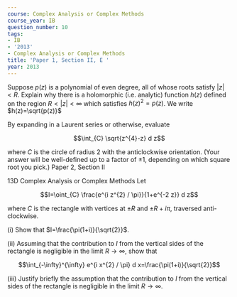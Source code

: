 ```yaml
---
course: Complex Analysis or Complex Methods
course_year: IB
question_number: 10
tags:
- IB
- '2013'
- Complex Analysis or Complex Methods
title: 'Paper 1, Section II, E '
year: 2013
---
```




Suppose $p(z)$ is a polynomial of even degree, all of whose roots satisfy $|z|<R$. Explain why there is a holomorphic (i.e. analytic) function $h(z)$ defined on the region $R<|z|<\infty$ which satisfies $h(z)^{2}=p(z)$. We write $h(z)=\sqrt{p(z)}$

By expanding in a Laurent series or otherwise, evaluate

$$\int_{C} \sqrt{z^{4}-z} d z$$

where $C$ is the circle of radius 2 with the anticlockwise orientation. (Your answer will be well-defined up to a factor of $\pm 1$, depending on which square root you pick.) Paper 2, Section II

13D Complex Analysis or Complex Methods Let

$$I=\oint_{C} \frac{e^{i z^{2} / \pi}}{1+e^{-2 z}} d z$$

where $C$ is the rectangle with vertices at $\pm R$ and $\pm R+i \pi$, traversed anti-clockwise.

(i) Show that $I=\frac{\pi(1+i)}{\sqrt{2}}$.

(ii) Assuming that the contribution to $I$ from the vertical sides of the rectangle is negligible in the limit $R \rightarrow \infty$, show that

$$\int_{-\infty}^{\infty} e^{i x^{2} / \pi} d x=\frac{\pi(1+i)}{\sqrt{2}}$$

(iii) Justify briefly the assumption that the contribution to $I$ from the vertical sides of the rectangle is negligible in the limit $R \rightarrow \infty$.